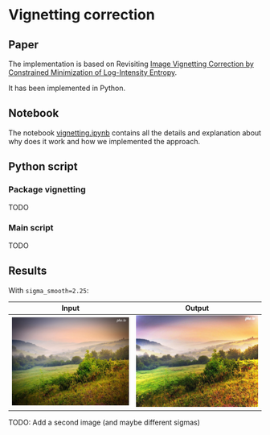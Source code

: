 # Vignetting correction

## Paper

The implementation is based on Revisiting [Image Vignetting Correction by Constrained Minimization of Log-Intensity Entropy](https://www.researchgate.net/publication/300786398_Revisiting_Image_Vignetting_Correction_by_Constrained_Minimization_of_Log-Intensity_Entropy).

It has been implemented in Python.

## Notebook

The notebook [vignetting.ipynb](vignetting.ipynb) contains all the details and explanation about why does it work and how we implemented the approach.

## Python script

### Package vignetting

TODO

### Main script

TODO

## Results

With `sigma_smooth=2.25`:

Input                      |  Output
:-------------------------:|:-------------------------:
![](img/sample-1.jpeg)     |![](img/sample-1-output.jpeg)

TODO: Add a second image (and maybe different sigmas)
